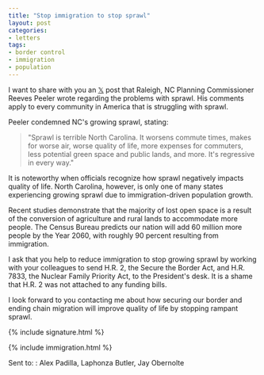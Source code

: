 ```yaml
---
title: "Stop immigration to stop sprawl"
layout: post
categories:
- letters
tags:
- border control
- immigration
- population
---
```


I want to share with you an [𝕏](https://x.com) post that Raleigh, NC Planning Commissioner Reeves Peeler wrote regarding the problems with sprawl. His comments apply to every community in America that is struggling with sprawl.

Peeler condemned NC's growing sprawl, stating:

> "Sprawl is terrible North Carolina. It worsens commute times, makes for worse air, worse quality of life, more expenses for commuters, less potential green space and public lands, and more. It's regressive in every way."

It is noteworthy when officials recognize how sprawl negatively impacts quality of life. North Carolina, however, is only one of many states experiencing growing sprawl due to immigration-driven population growth.

Recent studies demonstrate that the majority of lost open space is a result of the conversion of agriculture and rural lands to accommodate more people. The Census Bureau predicts our nation will add 60 million more people by the Year 2060, with roughly 90 percent resulting from immigration.

I ask that you help to reduce immigration to stop growing sprawl by working with your colleagues to send H.R. 2, the Secure the Border Act, and H.R. 7833, the Nuclear Family Priority Act, to the President's desk. It is a shame that H.R. 2 was not attached to any funding bills.

I look forward to you contacting me about how securing our border and ending chain migration will improve quality of life by stopping rampant sprawl.

{% include signature.html %}

{% include immigration.html %}

Sent to:
: Alex Padilla, Laphonza Butler, Jay Obernolte
